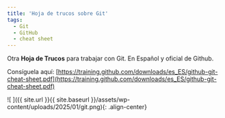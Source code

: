 ```yaml
---
title: 'Hoja de trucos sobre Git'
tags: 
  - Git
  - GitHub
  - cheat sheet
---
```

Otra **Hoja de Trucos** para trabajar con Git. En Español y oficial de Github.

Consíguela aquí: [https://training.github.com/downloads/es_ES/github-git-cheat-sheet.pdf](https://training.github.com/downloads/es_ES/github-git-cheat-sheet.pdf)

![ ]({{ site.url }}{{ site.baseurl }}/assets/wp-content/uploads/2025/01/git.png){: .align-center}
